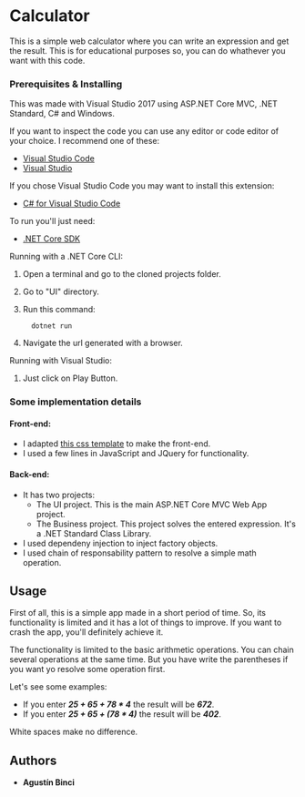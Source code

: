 # Calculator

This is a simple web calculator where you can write an expression and get the result.
This is for educational purposes so, you can do whathever you want with this code.

### Prerequisites & Installing
This was made with Visual Studio 2017 using ASP.NET Core MVC, .NET Standard, C# and Windows.

If you want to inspect the code you can use any editor or code editor of your choice.
I recommend one of these:
* [Visual Studio Code](https://code.visualstudio.com/download)
* [Visual Studio](https://visualstudio.microsoft.com/vs/community/)

If you chose Visual Studio Code you may want to install this extension:
* [C# for Visual Studio Code](https://marketplace.visualstudio.com/items?itemName=ms-vscode.csharp)

To run you'll just need:
* [.NET Core SDK](https://dotnet.microsoft.com/download)

Running with a .NET Core CLI:
1. Open a terminal and go to the cloned projects folder.
2. Go to "UI" directory.
3. Run this command:

    ```
      dotnet run
    ```

4. Navigate the url generated with a browser.

Running with Visual Studio:
1. Just click on Play Button.

### Some implementation details
#### Front-end:
* I adapted [this css template](https://fribly.com/2015/03/14/pure-css3-blackboardchalkboard-contact-form/) to make the front-end.
* I used a few lines in JavaScript and JQuery for functionality.

#### Back-end:
* It has two projects:
  * The UI project. This is the main ASP.NET Core MVC Web App project.
  * The Business project. This project solves the entered expression. It's a .NET Standard Class Library.
* I used dependeny injection to inject factory objects.
* I used chain of responsability pattern to resolve a simple math operation.

## Usage
First of all, this is a simple app made in a short period of time. So, its functionality is limited and it has a lot of things to improve. If you want to crash the app, you'll definitely achieve it.

The functionality is limited to the basic arithmetic operations. You can chain several operations at the same time. But you have write the parentheses if you want yo resolve some operation first.

Let's see some examples:
* If you enter ***25 + 65 + 78 * 4*** the result will be ***672***.
* If you enter ***25 + 65 + (78 * 4)*** the result will be ***402***.

White spaces make no difference.

## Authors

* **Agustín Binci** 
